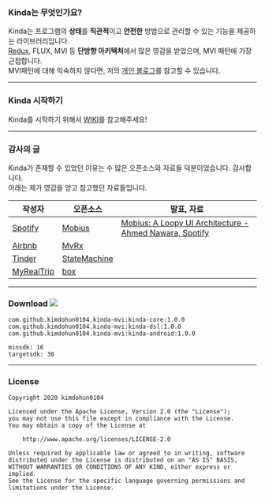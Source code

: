 ### Kinda는 무엇인가요?
Kinda는 프로그램의 **상태**를 **직관적**이고 **안전한** 방법으로 관리할 수 있는 기능을 제공하는 라이브러리입니다.  
[Redux](https://redux.js.org/), FLUX, MVI 등 **단방향 아키텍처**에서 많은 영감을 받았으며, MVI 패턴에 가장 근접합니다.  
MVI패턴에 대해 익숙하지 않다면, 저의 [개인 블로그](https://medium.com/@dikolight203/mvi-%ED%8C%A8%ED%84%B4%EC%97%90-%EB%8C%80%ED%95%9C-%EA%B3%A0%EC%B0%B0-%EC%9D%B4%EC%9C%A0%EC%99%80-%EB%B0%A9%EB%B2%95-%EA%B7%B8%EB%A6%AC%EA%B3%A0-%ED%95%9C%EA%B3%84-767cc9973c98)를 참고할 수 있습니다.

---

### Kinda 시작하기
Kinda를 시작하기 위해서 [WIKI](https://github.com/kimdohun0104/kinda-mvi/wiki)를 참고해주세요!

---

### 감사의 글
Kinda가 존재할 수 있었던 이유는 수 많은 오픈소스와 자료들 덕분이었습니다. 감사합니다.  
아래는 제가 영감을 얻고 참고했던 자료들입니다. 

| 작성자 | 오픈소스 | 발표, 자료 |
|---|---|---|
| [Spotify](https://www.spotify.com/kr-ko/why-not-available/) |  [Mobius](https://github.com/spotify/mobius) | [Mobius: A Loopy UI Architecture - Ahmed Nawara, Spotify](https://www.facebook.com/watch/?v=2025571921049235) |
| [Airbnb](https://www.airbnb.co.kr/) | [MvRx](https://github.com/airbnb/MvRx) | |
| [Tinder](https://tinder.com/) |[StateMachine](https://github.com/Tinder/StateMachine) | |
| [MyRealTrip](https://www.myrealtrip.com/) | [box](https://github.com/myrealtrip/box) | |
---

### Download [![](https://jitpack.io/v/kimdohun0104/kinda-mvi.svg)](https://jitpack.io/#kimdohun0104/kinda-mvi)
```
com.github.kimdohun0104.kinda-mvi:kinda-core:1.0.0
com.github.kimdohun0104.kinda-mvi:kinda-dsl:1.0.0
com.github.kimdohun0104.kinda-mvi:kinda-android:1.0.0

minsdk: 16
targetsdk: 30
```

---

### License
```
Copyright 2020 kimdohun0104

Licensed under the Apache License, Version 2.0 (the "License");
you may not use this file except in compliance with the License.
You may obtain a copy of the License at

    http://www.apache.org/licenses/LICENSE-2.0

Unless required by applicable law or agreed to in writing, software
distributed under the License is distributed on an "AS IS" BASIS,
WITHOUT WARRANTIES OR CONDITIONS OF ANY KIND, either express or implied.
See the License for the specific language governing permissions and
limitations under the License.
```
